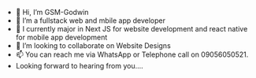 - 👋 Hi, I’m GSM-Godwin
- 👀 I’m a fullstack web and mbile app developer
- 🌱 I currently major in Next JS for website development and react native for mobile app development
- 💞️ I’m looking to collaborate on Website Designs
- 📫 You can reach me via WhatsApp or Telephone call on 09056050521.
- Looking forward to hearing from you....

<!---
GSM-Godwin/GSM-Godwin is a ✨ special ✨ repository because its `README.md` (this file) appears on your GitHub profile.
You can click the Preview link to take a look at your changes.
--->

